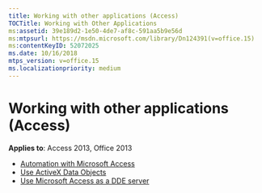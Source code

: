 ```yaml
---
title: Working with other applications (Access)
TOCTitle: Working with Other Applications
ms:assetid: 39e189d2-1e50-4de7-af8c-591aa5b9e56d
ms:mtpsurl: https://msdn.microsoft.com/library/Dn124391(v=office.15)
ms:contentKeyID: 52072025
ms.date: 10/16/2018
mtps_version: v=office.15
ms.localizationpriority: medium
---
```


# Working with other applications (Access)

**Applies to**: Access 2013, Office 2013

- [Automation with Microsoft Access](automation-with-microsoft-access.md)
- [Use ActiveX Data Objects](using-activex-data-objects.md)
- [Use Microsoft Access as a DDE server](use-microsoft-access-as-a-dde-server.md)



